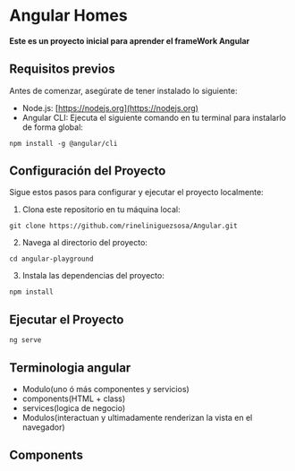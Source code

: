 # Angular Homes

#### Este es un proyecto inicial para aprender el frameWork Angular

## Requisitos previos

Antes de comenzar, asegúrate de tener instalado lo siguiente:

- Node.js: [https://nodejs.org](https://nodejs.org)
- Angular CLI: Ejecuta el siguiente comando en tu terminal para instalarlo de forma global:

```shell
npm install -g @angular/cli
```

## Configuración del Proyecto

Sigue estos pasos para configurar y ejecutar el proyecto localmente:

1. Clona este repositorio en tu máquina local:

```shell
git clone https://github.com/rineliniguezsosa/Angular.git
```

2. Navega al directorio del proyecto:

```shell
cd angular-playground
```

3. Instala las dependencias del proyecto:

```shell
npm install
```

## Ejecutar el Proyecto

```shell
ng serve
```

## Terminologia angular

- Modulo(uno ó más componentes y servicios)
- components(HTML + class)
- services(logica de negocio)
- Modulos(interactuan y ultimadamente renderizan la vista en el navegador)

## Components